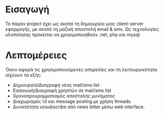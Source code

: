 # Εισαγωγή #

Το παρόν project έχει ως σκοπό τη δημιουργία μιας client-server εφαρμογής,  με σκοπό τη μαζική αποστολή email & sms. Ως τεχνολογίες υλοποίησης πρόκειται να χρησιμοποιηθούν .net, php και mysql.

# Λεπτομέρειες #

Όσον αφορά τις χρησιμοποιούμενες υπηρεσίες και τη λειτουργικότητα ισχύουν τα εξής:
  * Δημιουργία/Διαγραφή νέας mail/sms list
  * Εισαγωγή/Διαγραφή χρηστών σε mail/sms list
  * Χρονοπρογραμματισμός αποστολής μυνήματος
  * Διαχωρισμός UI και message posting με χρήση threads.
  * Δυνατότητα unsubscribe από news letter μέσω web interface.